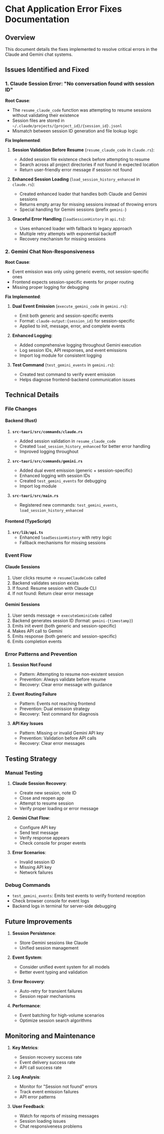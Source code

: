 # Chat Application Error Fixes Documentation

## Overview
This document details the fixes implemented to resolve critical errors in the Claude and Gemini chat systems.

## Issues Identified and Fixed

### 1. Claude Session Error: "No conversation found with session ID"

**Root Cause**: 
- The `resume_claude_code` function was attempting to resume sessions without validating their existence
- Session files are stored in `~/.claude/projects/{project_id}/{session_id}.jsonl`
- Mismatch between session ID generation and file lookup logic

**Fix Implemented**:
1. **Session Validation Before Resume** (`resume_claude_code` in `claude.rs`):
   - Added session file existence check before attempting to resume
   - Search across all project directories if not found in expected location
   - Return user-friendly error message if session not found

2. **Enhanced Session Loading** (`load_session_history_enhanced` in `claude.rs`):
   - Created enhanced loader that handles both Claude and Gemini sessions
   - Returns empty array for missing sessions instead of throwing errors
   - Special handling for Gemini sessions (prefix `gemini-`)

3. **Graceful Error Handling** (`loadSessionHistory` in `api.ts`):
   - Uses enhanced loader with fallback to legacy approach
   - Multiple retry attempts with exponential backoff
   - Recovery mechanism for missing sessions

### 2. Gemini Chat Non-Responsiveness

**Root Cause**:
- Event emission was only using generic events, not session-specific ones
- Frontend expects session-specific events for proper routing
- Missing proper logging for debugging

**Fix Implemented**:
1. **Dual Event Emission** (`execute_gemini_code` in `gemini.rs`):
   - Emit both generic and session-specific events
   - Format: `claude-output:{session_id}` for session-specific
   - Applied to init, message, error, and complete events

2. **Enhanced Logging**:
   - Added comprehensive logging throughout Gemini execution
   - Log session IDs, API responses, and event emissions
   - Import log module for consistent logging

3. **Test Command** (`test_gemini_events` in `gemini.rs`):
   - Created test command to verify event emission
   - Helps diagnose frontend-backend communication issues

## Technical Details

### File Changes

#### Backend (Rust)
1. **`src-tauri/src/commands/claude.rs`**
   - Added session validation in `resume_claude_code`
   - Created `load_session_history_enhanced` for better error handling
   - Improved logging throughout

2. **`src-tauri/src/commands/gemini.rs`**
   - Added dual event emission (generic + session-specific)
   - Enhanced logging with session IDs
   - Created `test_gemini_events` for debugging
   - Import log module

3. **`src-tauri/src/main.rs`**
   - Registered new commands: `test_gemini_events`, `load_session_history_enhanced`

#### Frontend (TypeScript)
1. **`src/lib/api.ts`**
   - Enhanced `loadSessionHistory` with retry logic
   - Fallback mechanisms for missing sessions

### Event Flow

#### Claude Sessions
1. User clicks resume → `resumeClaudeCode` called
2. Backend validates session exists
3. If found: Resume session with Claude CLI
4. If not found: Return clear error message

#### Gemini Sessions
1. User sends message → `executeGeminiCode` called
2. Backend generates session ID (format: `gemini-{timestamp}`)
3. Emits init event (both generic and session-specific)
4. Makes API call to Gemini
5. Emits response (both generic and session-specific)
6. Emits completion events

### Error Patterns and Prevention

1. **Session Not Found**
   - Pattern: Attempting to resume non-existent session
   - Prevention: Always validate before resume
   - Recovery: Clear error message with guidance

2. **Event Routing Failure**
   - Pattern: Events not reaching frontend
   - Prevention: Dual emission strategy
   - Recovery: Test command for diagnosis

3. **API Key Issues**
   - Pattern: Missing or invalid Gemini API key
   - Prevention: Validation before API calls
   - Recovery: Clear error messages

## Testing Strategy

### Manual Testing
1. **Claude Session Recovery**:
   - Create new session, note ID
   - Close and reopen app
   - Attempt to resume session
   - Verify proper loading or error message

2. **Gemini Chat Flow**:
   - Configure API key
   - Send test message
   - Verify response appears
   - Check console for proper events

3. **Error Scenarios**:
   - Invalid session ID
   - Missing API key
   - Network failures

### Debug Commands
- `test_gemini_events`: Emits test events to verify frontend reception
- Check browser console for event logs
- Backend logs in terminal for server-side debugging

## Future Improvements

1. **Session Persistence**:
   - Store Gemini sessions like Claude
   - Unified session management

2. **Event System**:
   - Consider unified event system for all models
   - Better event typing and validation

3. **Error Recovery**:
   - Auto-retry for transient failures
   - Session repair mechanisms

4. **Performance**:
   - Event batching for high-volume scenarios
   - Optimize session search algorithms

## Monitoring and Maintenance

1. **Key Metrics**:
   - Session recovery success rate
   - Event delivery success rate
   - API call success rate

2. **Log Analysis**:
   - Monitor for "Session not found" errors
   - Track event emission failures
   - API error patterns

3. **User Feedback**:
   - Watch for reports of missing messages
   - Session loading issues
   - Chat responsiveness problems